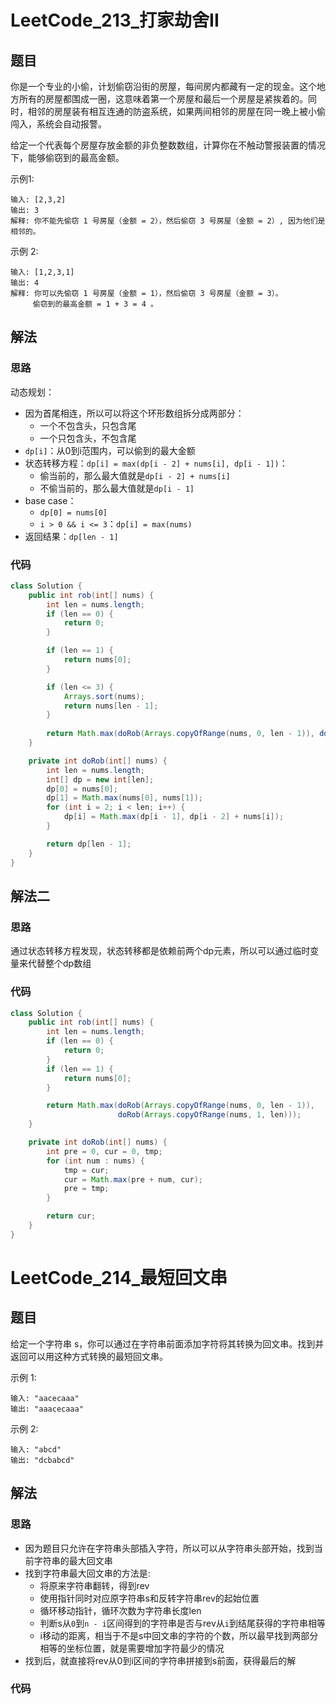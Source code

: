 # LeetCode_213_打家劫舍II
## 题目
你是一个专业的小偷，计划偷窃沿街的房屋，每间房内都藏有一定的现金。这个地方所有的房屋都围成一圈，这意味着第一个房屋和最后一个房屋是紧挨着的。同时，相邻的房屋装有相互连通的防盗系统，如果两间相邻的房屋在同一晚上被小偷闯入，系统会自动报警。

给定一个代表每个房屋存放金额的非负整数数组，计算你在不触动警报装置的情况下，能够偷窃到的最高金额。

示例1:
```
输入: [2,3,2]
输出: 3
解释: 你不能先偷窃 1 号房屋（金额 = 2），然后偷窃 3 号房屋（金额 = 2）, 因为他们是相邻的。
```
示例 2:
```
输入: [1,2,3,1]
输出: 4
解释: 你可以先偷窃 1 号房屋（金额 = 1），然后偷窃 3 号房屋（金额 = 3）。
     偷窃到的最高金额 = 1 + 3 = 4 。
```
## 解法
### 思路
动态规划：
- 因为首尾相连，所以可以将这个环形数组拆分成两部分：
    - 一个不包含头，只包含尾
    - 一个只包含头，不包含尾
- `dp[i]`：从0到i范围内，可以偷到的最大金额
- 状态转移方程：`dp[i] = max(dp[i - 2] + nums[i], dp[i - 1])`：
    - 偷当前的，那么最大值就是`dp[i - 2] + nums[i]`
    - 不偷当前的，那么最大值就是`dp[i - 1]`
- base case：
    - `dp[0] = nums[0]`
    - `i > 0 && i <= 3`：`dp[i] = max(nums)`
- 返回结果：`dp[len - 1]`
### 代码
```java
class Solution {
    public int rob(int[] nums) {
        int len = nums.length;
        if (len == 0) {
            return 0;
        }

        if (len == 1) {
            return nums[0];
        }

        if (len <= 3) {
            Arrays.sort(nums);
            return nums[len - 1];
        }
        
        return Math.max(doRob(Arrays.copyOfRange(nums, 0, len - 1)), doRob(Arrays.copyOfRange(nums, 1, len)));
    }

    private int doRob(int[] nums) {
        int len = nums.length;
        int[] dp = new int[len];
        dp[0] = nums[0];
        dp[1] = Math.max(nums[0], nums[1]);
        for (int i = 2; i < len; i++) {
            dp[i] = Math.max(dp[i - 1], dp[i - 2] + nums[i]);
        }

        return dp[len - 1];
    }
}
```
## 解法二
### 思路
通过状态转移方程发现，状态转移都是依赖前两个dp元素，所以可以通过临时变量来代替整个dp数组
### 代码
```java
class Solution {
    public int rob(int[] nums) {
        int len = nums.length;
        if (len == 0) {
            return 0;
        }
        if (len == 1) {
            return nums[0];
        }

        return Math.max(doRob(Arrays.copyOfRange(nums, 0, len - 1)),
                        doRob(Arrays.copyOfRange(nums, 1, len)));
    }

    private int doRob(int[] nums) {
        int pre = 0, cur = 0, tmp;
        for (int num : nums) {
            tmp = cur;
            cur = Math.max(pre + num, cur);
            pre = tmp;
        }

        return cur;
    }
}
```
# LeetCode_214_最短回文串
## 题目
给定一个字符串 s，你可以通过在字符串前面添加字符将其转换为回文串。找到并返回可以用这种方式转换的最短回文串。

示例 1:
```
输入: "aacecaaa"
输出: "aaacecaaa"
```
示例 2:
```
输入: "abcd"
输出: "dcbabcd"
```
## 解法
### 思路
- 因为题目只允许在字符串头部插入字符，所以可以从字符串头部开始，找到当前字符串的最大回文串
- 找到字符串最大回文串的方法是:
    - 将原来字符串翻转，得到rev
    - 使用指针同时对应原字符串s和反转字符串rev的起始位置
    - 循环移动指针，循环次数为字符串长度len
    - 判断s从`0`到`n - i`区间得到的字符串是否与rev从`i`到结尾获得的字符串相等
    - i移动的距离，相当于不是s中回文串的字符的个数，所以最早找到两部分相等的坐标位置，就是需要增加字符最少的情况
- 找到后，就直接将rev从0到i区间的字符串拼接到s前面，获得最后的解
### 代码
```java

```
